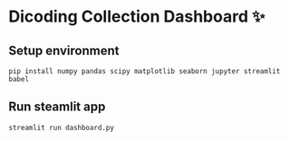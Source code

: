 # Dicoding Collection Dashboard ✨

## Setup environment

```
pip install numpy pandas scipy matplotlib seaborn jupyter streamlit babel
```

## Run steamlit app

```
streamlit run dashboard.py
```
